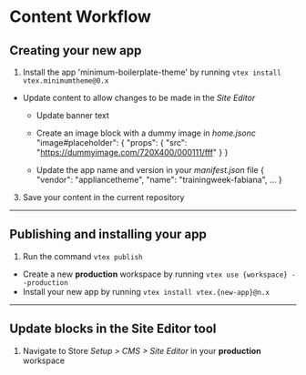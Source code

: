 # Content Workflow

## Creating your new app

1. Install the app 'minimum-boilerplate-theme' by running `vtex install vtex.minimumtheme@0.x`
-  Update content to allow changes to be made in the *Site Editor*
     - Update banner text
     - Create an image block with a dummy image in *home.jsonc*
     	"image#placeholder": {
		"props": {
			"src": "https://dummyimage.com/720X400/000111/fff"
		}
	}
	
     - Update the app name and version in your *manifest.json* file
           {
               "vendor": "appliancetheme",
               "name": "trainingweek-fabiana",
               ...
           } 

3. Save your content in the current repository

-----

## Publishing and installing your app
1. Run the command `vtex publish`
- Create a new **production** workspace by running `vtex use {workspace} --production`
- Install your new app by running `vtex install vtex.{new-app}@n.x`

-----

## Update blocks in the Site Editor tool

1. Navigate to Store *Setup > CMS > Site Editor* in your **production** workspace
